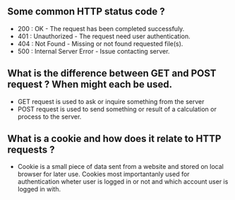 ## Some common HTTP status code ?
* 200 : OK - The request has been completed successfuly.
* 401 : Unauthorized - The request need user authentication.
* 404 : Not Found - Missing or not found requested file(s).
* 500 : Internal Server Error - Issue contacting server.

## What is the difference between GET and POST request ? When might each be used.
* GET request is used to ask or inquire something from the server
* POST request is used to send something or result of a calculation or process to the server.

## What is a cookie and how does it relate to HTTP requests ?
* Cookie is a small piece of data sent from a website and stored on local browser for later use. Cookies most importantanly used for authentication wheter user is logged in or not and which account user is logged in with.